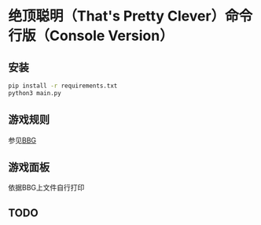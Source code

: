 # 绝顶聪明（That's Pretty Clever）命令行版（Console Version）

## 安装

```bash
pip install -r requirements.txt
python3 main.py
```

## 游戏规则

参见[BBG](https://boardgamegeek.com/boardgame/244522/s-pretty-clever)

## 游戏面板

依据BBG上文件自行打印

## TODO
